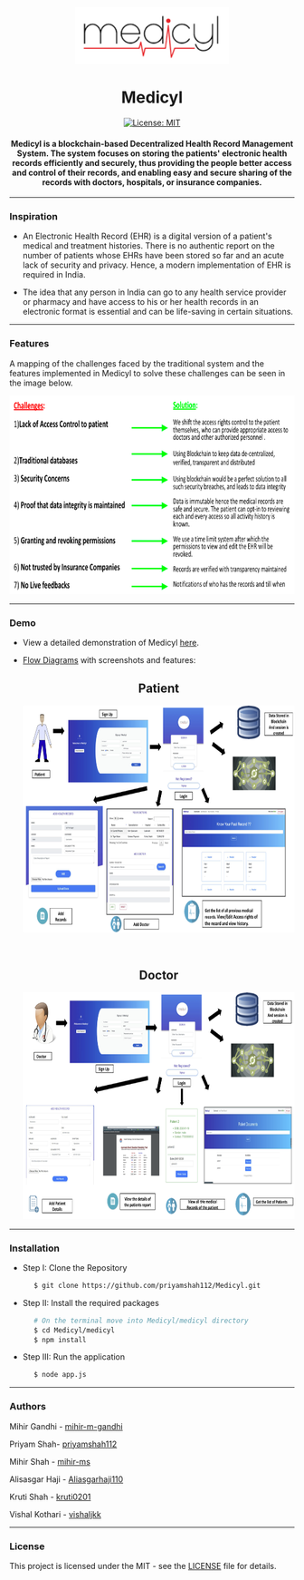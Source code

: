 <p align="center">
  <a href="" rel="noopener">
 <img height=100px src="./assets/logocc.png" alt="Medicyl-logo"></a>
</p>
<h1 align="center">Medicyl</h1>

<div align="center">
  
[![License: MIT](https://img.shields.io/badge/License-MIT-green.svg)](https://opensource.org/licenses/MIT)

<h4>Medicyl is a blockchain-based <strong>Decentralized Health Record Management System</strong>. The system focuses on storing the patients' electronic health records efficiently and securely, thus providing the people better access and control of their records, and enabling easy and secure sharing of the records with doctors, hospitals, or insurance companies.</h4>

</div>

-----------------------------------------
### Inspiration

* An Electronic Health Record (EHR) is a digital version of a patient's medical and treatment histories. There is no authentic report on the number of  patients whose EHRs have been stored so far and an acute lack of security and privacy. Hence, a modern implementation of EHR is required  in India.

* The idea that any person in India can go to any health service provider or pharmacy and have access to his or her health records in an electronic format is essential and can be life-saving in certain situations.

------------------------------------------
### Features

A mapping of the challenges faced by the traditional system and the features implemented in Medicyl to solve these challenges can be seen in the image below. 

<p align="center">
  <a href="" rel="noopener">
 <img height=350px src="./assets/features.png" alt="Features"></a>
</p>

------------------------------------------
### Demo

* View a detailed demonstration of Medicyl [here](https://youtu.be/kDrJEgj7FdY).

* [Flow Diagrams](./assets/flows.pdf) with screenshots and features:
  
  <h2 align="center">Patient</h2>
  <p align="center">
    <a href="" rel="noopener">
   <img height=400px src="./assets/patient.png" alt="Patient-Flow-Diagram"></a>
  </p>
  <br>
  <h2 align="center">Doctor</h2>
  <p align="center">
    <a href="" rel="noopener">
   <img height=400px src="./assets/doctor.png" alt="Doctor-Flow-Diagram"></a>
  </p>

------------------------------------------
### Installation

* Step I: Clone the Repository
```sh
      $ git clone https://github.com/priyamshah112/Medicyl.git      
```
* Step II: Install the required packages
```sh
      # On the terminal move into Medicyl/medicyl directory
      $ cd Medicyl/medicyl
      $ npm install
```
* Step III: Run the application
```sh
      $ node app.js
```

------------------------------------------
### Authors

Mihir Gandhi - [mihir-m-gandhi](https://github.com/mihir-m-gandhi)

Priyam Shah- [priyamshah112](https://github.com/priyamshah112)

Mihir Shah - [mihir-ms](https://github.com/mihir-ms)

Alisasgar Haji - [Aliasgarhaji110](https://github.com/Aliasgarhaji110)

Kruti Shah - [kruti0201](https://github.com/kruti0201)

Vishal Kothari - [vishaljkk](https://github.com/vishaljkk)


------------------------------------------
### License
This project is licensed under the MIT - see the [LICENSE](./LICENSE) file for details.
